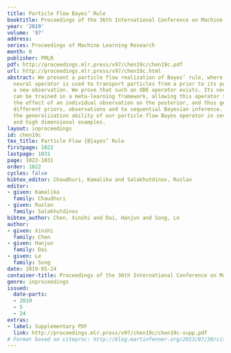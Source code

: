 ```yaml
---
title: Particle Flow Bayes’ Rule
booktitle: Proceedings of the 36th International Conference on Machine Learning
year: '2019'
volume: '97'
address: 
series: Proceedings of Machine Learning Research
month: 0
publisher: PMLR
pdf: http://proceedings.mlr.press/v97/chen19c/chen19c.pdf
url: http://proceedings.mlr.press/v97/chen19c.html
abstract: We present a particle flow realization of Bayes’ rule, where an ODE-based
  neural operator is used to transport particles from a prior to its posterior after
  a new observation. We prove that such an ODE operator exists. Its neural parameterization
  can be trained in a meta-learning framework, allowing this operator to reason about
  the effect of an individual observation on the posterior, and thus generalize across
  different priors, observations and to sequential Bayesian inference. We demonstrated
  the generalization ability of our particle flow Bayes operator in several canonical
  and high dimensional examples.
layout: inproceedings
id: chen19c
tex_title: Particle Flow {B}ayes’ Rule
firstpage: 1022
lastpage: 1031
page: 1022-1031
order: 1022
cycles: false
bibtex_editor: Chaudhuri, Kamalika and Salakhutdinov, Ruslan
editor:
- given: Kamalika
  family: Chaudhuri
- given: Ruslan
  family: Salakhutdinov
bibtex_author: Chen, Xinshi and Dai, Hanjun and Song, Le
author:
- given: Xinshi
  family: Chen
- given: Hanjun
  family: Dai
- given: Le
  family: Song
date: 2019-05-24
container-title: Proceedings of the 36th International Conference on Machine Learning
genre: inproceedings
issued:
  date-parts:
  - 2019
  - 5
  - 24
extras:
- label: Supplementary PDF
  link: http://proceedings.mlr.press/v97/chen19c/chen19c-supp.pdf
# Format based on citeproc: http://blog.martinfenner.org/2013/07/30/citeproc-yaml-for-bibliographies/
---
```

